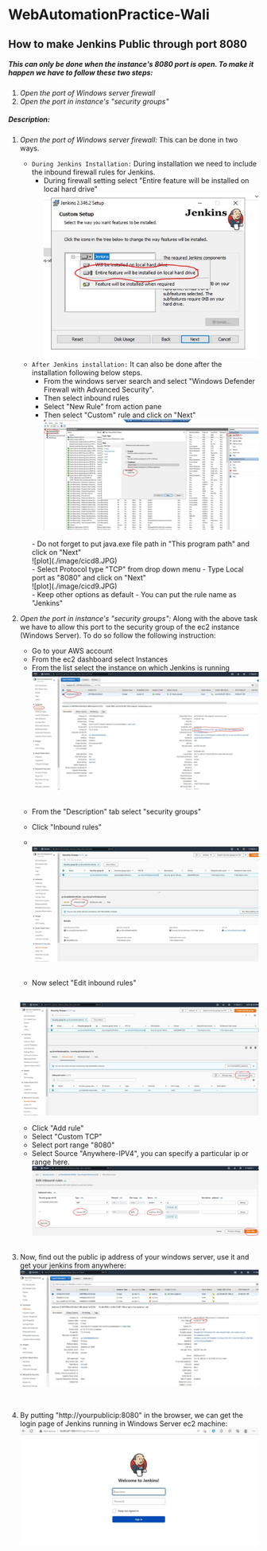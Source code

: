 # WebAutomationPractice-Wali

## How to make Jenkins Public through port 8080

##### This can only be done when the instance's 8080 port is open. To make it happen we have to follow these two steps:

1. *Open the port of Windows server firewall*
2. *Open the port in instance's "security groups"*
   <br>
##### Description:<br>
  
1. *Open the port of Windows server firewall:* This can be done in two ways.
   <br>
   - `During Jenkins Installation:` During installation we need to include the inbound firewall rules for Jenkins. 
     - During firewall setting select "Entire feature will be installed on local hard drive"
      <br>![plot](./image/cicd6.JPG)
       <br>
   - `After Jenkins installation:` It can also be done after the installation following below steps.
     - From the windows server search and select "Windows Defender Firewall with Advanced Security".
     - Then select inbound rules
     - Select "New Rule" from action pane
     - Then select "Custom" rule and click on "Next"
     <br>![plot](./image/cicd7.JPG)
     <br>
     - Do not forget to put java.exe file path in "This program path" and click on "Next"   
     <br>![plot](./image/cicd8.JPG)
     <br>
     - Select Protocol type "TCP" from drop down menu
     - Type Local port as "8080" and click on "Next"
     <br>![plot](./image/cicd9.JPG)
     <br>
     - Keep other options as default
     - You can put the rule name as "Jenkins"
   
2. *Open the port in instance's "security groups":* Along with the above task we have to allow this port to the security group of the ec2 instance (Windows Server). To do so follow the following instruction:
   <br>
   - Go to your AWS account
   - From the ec2 dashboard select Instances
   - From the list select the instance on which Jenkins is running
   <br>![plot](./image/cicd1.JPG)
   <br>
   
   - From the "Description" tab select "security groups"
   - Click "Inbound rules"
   
   - <br>![plot](./image/cicd2.JPG)
   <br>
   
   - Now select "Edit inbound rules"
     
   <br>![plot](./image/cicd3.JPG)
   <br>
   - Click "Add rule"
   - Select "Custom TCP"
   - Select port range "8080"
   - Select Source "Anywhere-IPV4", you can specify a particular ip or range here.
   <br>![plot](./image/cicd4.JPG)
   <br>

3. Now, find out the public ip address of your windows server, use it and get your jenkins from anywhere:
<br>![plot](./image/cicd5.JPG)
<br>

4. By putting "http://yourpublicip:8080" in the browser, we can get the login page of Jenkins running in Windows Server ec2 machine:
<br>![plot](./image/cicd10.JPG)